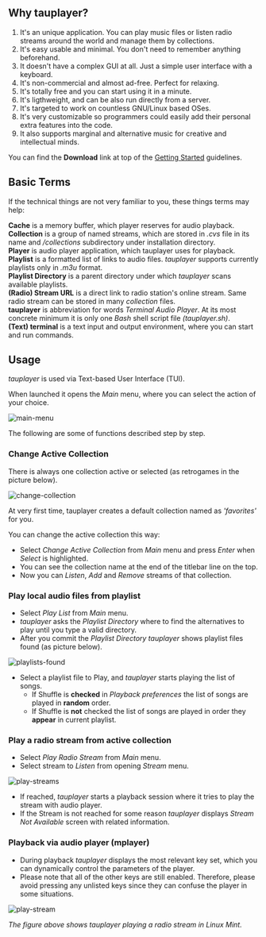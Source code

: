 ## Why tauplayer?

1. It's an unique application. You can play music files or listen radio streams around the world and manage them by collections.
2. It's easy usable and minimal. You don't need to remember anything beforehand.
3. It doesn't have a complex GUI at all. Just a simple user interface with a keyboard.
4. It's non-commercial and almost ad-free. Perfect for relaxing.
5. It's totally free and you can start using it in a minute.
6. It's ligthweight, and can be also run directly from a server.
7. It's targeted to work on countless GNU/Linux based OSes.
8. It's very customizable so programmers could easily add their personal extra features into the code.
9. It also supports marginal and alternative music for creative and intellectual minds.

You can find the **Download** link at top of the [Getting Started](https://github.com/jarvenja/tauplayer/) guidelines.

## Basic Terms

If the technical things are not very familiar to you, these things terms may help:

**Cache** is a memory buffer, which player reserves for audio playback. \
**Collection** is a group of named streams, which are stored in _.cvs_ file in its name and _/collections_ subdirectory under installation directory. \
**Player** is audio player application, which tauplayer uses for playback. \
**Playlist** is a formatted list of links to audio files. _tauplayer_ supports currently playlists only in _.m3u_ format. \
**Playlist Directory** is a parent directory under which _tauplayer_ scans available playlists. \
**(Radio) Stream URL** is a direct link to radio station's online stream. Same radio stream can be stored in many _collection_ files. \
**tauplayer** is abbreviation for words _Terminal Audio Player_. At its most concrete minimum it is only one _Bash_ shell script file _(tauplayer.sh)_. \
**(Text) terminal** is a text input and output environment, where you can start and run commands.

## Usage

_tauplayer_ is used via Text-based User Interface (TUI).

When launched it opens the _Main_ menu, where you can select the action of your choice.

![main-menu](https://github.com/user-attachments/assets/6a774460-fa64-4534-94c8-8c6bf5dfe45a)

The following are some of functions described step by step.

### Change Active Collection

There is always one collection active or selected (as retrogames in the picture below).

![change-collection](https://github.com/user-attachments/assets/6fee6519-5925-41aa-9e5c-358c3ae6ac8b)

At very first time, tauplayer creates a default collection named as _'favorites'_ for you.

You can change the active collection this way:
- Select _Change Active Collection_ from _Main_ menu and press _Enter_ when _Select_ is highlighted.
- You can see the collection name at the end of the titlebar line on the top.
- Now you can _Listen_, _Add_ and _Remove_ streams of that collection.

### Play local audio files from playlist

- Select _Play List_ from _Main_ menu.
- _tauplayer_ asks the _Playlist Directory_ where to find the alternatives to play until you type a valid directory.
- After you commit the _Playlist Directory_ _tauplayer_ shows playlist files found (as picture below).

![playlists-found](https://github.com/user-attachments/assets/cf64dc8f-567d-43d5-8fc7-1da7d619e87d)

- Select a playlist file to Play, and _tauplayer_ starts playing the list of songs.
  - If Shuffle is **checked** in _Playback preferences_ the list of songs are played in **random** order.
  - If Shuffle is **not** checked the list of songs are played in order they **appear** in current playlist.

### Play a radio stream from active collection

- Select _Play Radio Stream_ from _Main_ menu.
- Select stream to _Listen_ from opening _Stream_ menu.

![play-streams](https://github.com/user-attachments/assets/a89c55ec-5e40-4673-a096-1ecd2fe67257)

- If reached, _tauplayer_ starts a playback session where it tries to play the stream with audio player.
- If the Stream is not reached for some reason _tauplayer_ displays _Stream Not Available_ screen with related information.

### Playback via audio player (mplayer)

- During playback _tauplayer_ displays the most relevant key set, which you can dynamically control the parameters of the player.
- Please note that all of the other keys are still enabled. Therefore, please avoid pressing any unlisted keys since they can confuse the player in some situations.

![play-stream](https://github.com/user-attachments/assets/cbffcbb7-355d-4e8f-afa0-989c1e6978f0)

_The figure above shows tauplayer playing a radio stream in Linux Mint._
